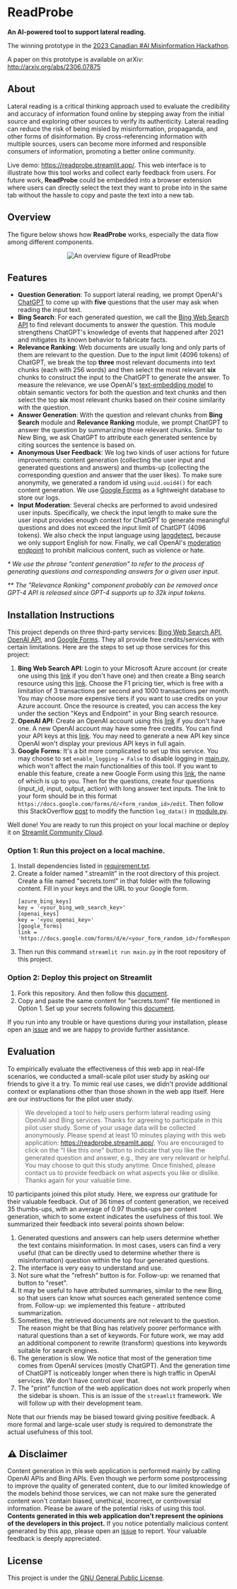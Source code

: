 # ReadProbe
**An AI-powered tool to support lateral reading.**

The winning prototype in the
[2023 Canadian #AI Misinformation Hackathon](https://socialmedialab.ca/events/hackathon/).

A paper on this prototype is available on arXiv: http://arxiv.org/abs/2306.07875

## About

Lateral reading is a critical thinking approach used to evaluate the 
credibility and accuracy of information found online by stepping away 
from the initial source and exploring other sources to verify its 
authenticity. Lateral reading can reduce the risk of being misled by 
misinformation, propaganda, and other forms of disinformation. 
By cross-referencing information with multiple sources, users can become 
more informed and responsible consumers of information, promoting a better 
online community.

Live demo: https://readprobe.streamlit.app/. This web interface is to 
illustrate how this tool works and collect early feedback from users. 
For future work, **ReadProbe** could be embedded into a browser extension 
where users can directly select the text they want to probe into in the 
same tab without the hassle to copy and paste the text into a new tab.

## Overview

The figure below shows how **ReadProbe** works, especially the data flow
among different components.

<p align="center">
   <img src="overview.png" alt="An overview figure of ReadProbe" title="ReadProbe Design Overview">
</p>

## Features

- **Question Generation**: To support lateral reading, we prompt OpenAI's 
[ChatGPT](https://openai.com/blog/chatgpt) to come up with **five**
questions that the user may ask when reading the input text.
- **Bing Search**: For each generated question, we call the
[Bing Web Search API](https://www.microsoft.com/en-us/bing/apis/bing-web-search-api)
to find relevant documents to answer the question. This module strengthens
ChatGPT's knowledge of events that happened after 2021 and mitigates its
known behavior to fabricate facts.
- **Relevance Ranking**: Web documents are usually long and only parts of
them are relevant to the question. Due to the input limit (4096 tokens) of
ChatGPT, we break the top **three** most relevant documents into text chunks 
(each with 256 words) and then select the most relevant **six** chunks to 
construct the input to the ChatGPT to generate the answer. To measure the
relevance, we use OpenAI's 
[text-embedding model](https://platform.openai.com/docs/guides/embeddings/what-are-embeddings)
to obtain semantic vectors for both the question and text chunks and then
select the top **six** most relevant chunks based on their cosine similarity
with the question.
- **Answer Generation**: With the question and relevant chunks from **Bing Search** 
module and **Relevance Ranking** module, we prompt ChatGPT
to answer the question by summarizing those relevant chunks.
Similar to New Bing, we ask ChatGPT to attribute each generated sentence by
citing sources the sentence is based on.
- **Anonymous User Feedback**: We log two kinds of user actions for future improvements: 
content generation (collecting the user input and generated questions 
and answers) and thumbs-up (collecting the corresponding question and 
answer that the user likes). To make sure anonymity, we generated a random id
using `uuid.uuid4()` for each content generation. We use 
[Google Forms](https://docs.google.com/forms/) as a 
lightweight database to store our logs.
- **Input Moderation**: Several checks are performed to avoid undesired
user inputs. Specifically, we check the input length to make sure the user
input provides enough context for ChatGPT to generate meaningful questions
and does not exceed the input limit of ChatGPT (4096 tokens). We also check
the input language using [langdetect](https://github.com/Mimino666/langdetect), 
because we only support English for now. Finally, we call OpenAI's
[moderation endpoint](https://platform.openai.com/docs/guides/moderation/overview)
to prohibit malicious content, such as violence or hate.

*\* We use the phrase "content generation" to refer to the process of generating questions
and corresponding answers for a given user input.*

*\*\* The "Relevance Ranking" component probably can be removed once GPT-4 API
is released since GPT-4 supports up to 32k input tokens.*

## Installation Instructions

This project depends on three third-party services: 
[Bing Web Search API](https://www.microsoft.com/en-us/bing/apis/bing-web-search-api),
[OpenAI API](https://openai.com/blog/openai-api),
and [Google Forms](https://docs.google.com/forms/).
They all provide free credits/services with certain limitations.
Here are the steps to set up those services for this project:
1. **Bing Web Search API**: Login to your Microsoft Azure account 
(or create one using this [link](https://azure.microsoft.com/en-us/free/)
if you don't have one) and then create a
Bing search resource using this [link](https://portal.azure.com/#create/microsoft.bingsearch).
Choose the F1 pricing tier, which is free with a limitation of 3 transactions
per second and 1000 transactions per month.
You may choose more expensive tiers if you want to use credits on your Azure 
account. Once the resource is created, you can access the key under the 
section "Keys and Endpoint" in your Bing search resource.
2. **OpenAI API**: Create an OpenAI account using this
[link](https://platform.openai.com/signup) if you don't have one. 
A new OpenAI account may have some free credits.
You can find your API keys at this
[link](https://platform.openai.com/account/api-keys).
You may need to generate a new API key since OpenAI won't display your 
previous API keys in full again.
3. **Google Forms**: It's a bit more complicated to set up this service.
You may choose to set `enable_logging = False` to disable logging in
[main.py](main.py), which won't affect the main functionalities of this
tool. If you want to enable this feature, create a new Google Form using
this [link](https://docs.google.com/forms/), the name of which is up to you.
Then for the questions, create four questions (input_id, input, output, 
action) with long answer text inputs. The link to your form should be in
this format `https://docs.google.com/forms/d/<form_random_id>/edit`.
Then follow this StackOverflow 
[post](https://stackoverflow.com/questions/58927388/how-to-submit-responses-to-google-forms-with-python)
to modify the function `log_data()` in [module.py](main.py).

Well done! You are ready to run this project on your local machine or
deploy it on [Streamlit Community Cloud](https://streamlit.io/cloud).

### Option 1: Run this project on a local machine.

1. Install dependencies listed in [requirement.txt](requirements.txt).
2. Create a folder named ".streamlit" in the root directory of this project.
Create a file named "secrets.toml" in that folder with the following content. Fill in your
keys and the URL to your Google form.
    ```
    [azure_bing_keys]
    key = '<your_bing_web_search_key>'
    [openai_keys]
    key = '<you_openai_key>'
    [google_forms]
    link = 'https://docs.google.com/forms/d/e/<your_form_random_id>/formResponse'
    ```
3. Then run this command `streamlit run main.py` in the root repository of this project.

### Option 2: Deploy this project on Streamlit

1. Fork this repository. And then follow this [document](https://docs.streamlit.io/streamlit-community-cloud/get-started).
2. Copy and paste the same content for "secrets.toml" file mentioned in 
Option 1. Set up your secrets following this [document](https://docs.streamlit.io/streamlit-community-cloud/get-started/deploy-an-app/connect-to-data-sources/secrets-management).

If you run into any trouble or have questions during your installation,
please open an [issue](https://github.com/DakeZhang1998/ReadProbe/issues) 
and we are happy to provide further assistance.

## Evaluation

To empirically evaluate the effectiveness of this web app in real-life scenarios,
we conducted a small-scale pilot user study by asking our friends to give it a try.
To mimic real use cases, we didn't provide additional context or explanations
other than those shown in the web app itself.
Here are our instructions for the pilot user study.
> We developed a tool to help users perform lateral reading 
> using OpenAI and Bing services. Thanks for agreeing to participate in
> this pilot user study. Some of your usage data will be collected 
> anonymously. Please spend at least 10 minutes playing with this web
> application: https://readprobe.streamlit.app/. 
> You are encouraged to click on the "I like this one" button to indicate
> that you like the generated question and answer, e.g., they are
> very relevant or helpful.
> You may choose to quit this study anytime.
> Once finished, please contact us to provide feedback on what aspects 
> you like or dislike. Thanks again for your valuable time.

10 participants joined this pilot study. Here, we express our gratitude for
their valuable feedback. Out of 36 times of content generation, we received 35 
thumbs-ups, with an average of 0.97 thumbs-ups per content generation, which
to some extent indicates the usefulness of this tool.
We summarized their feedback into several points shown below:
1. Generated questions and answers can help users determine whether the text
contains misinformation. In most cases, users can find a very useful 
(that can be directly used to determine whether there is misinformation) 
question within the top four generated questions.
2. The interface is very easy to understand and use.
3. Not sure what the "refresh" button is for. Follow-up: we renamed that button
to "reset". 
4. It may be useful to have attributed summaries, similar to the new Bing, so
that users can know what sources each generated sentence come from. Follow-up:
we implemented this feature - attributed summarization. 
5. Sometimes, the retrieved documents are not relevant to the question. The 
reason might be that Bing has relatively poorer performance with natural 
questions than a set of keywords. For future work, we may add an additional 
component to rewrite (transform) questions into keywords suitable for search 
engines. 
6. The generation is slow. We notice that most of the generation time comes 
from OpenAI services (mostly ChatGPT). And the generation time of ChatGPT is
noticeably longer when there is high traffic in OpenAI services. We don't 
have control over that. 
7. The "print" function of the web application does not work properly when 
the sidebar is shown. This is an issue of the `streamlit` framework. We will
follow up with their development team.

Note that our friends may be biased toward giving positive feedback. 
A more formal and large-scale user study is required to demonstrate the actual
usefulness of this tool.

## :warning: Disclaimer

Content generation in this web application is performed mainly by calling 
OpenAI APIs and Bing APIs. Even though we perform some postprocessing to 
improve the quality of generated content, due to our limited knowledge of 
the models behind those services, we can not make sure the generated 
content won't contain biased, unethical, incorrect, or controversial 
information. Please be aware of the potential risks of using this tool. 
**Contents generated in this web application don't represent the opinions of the
developers in this project.**
If you notice potentially malicious content generated by this app, 
please open an [issue](https://github.com/DakeZhang1998/ReadProbe/issues) 
to report. Your valuable feedback is deeply appreciated.

## License

This project is under the [GNU General Public License](LICENSE).
